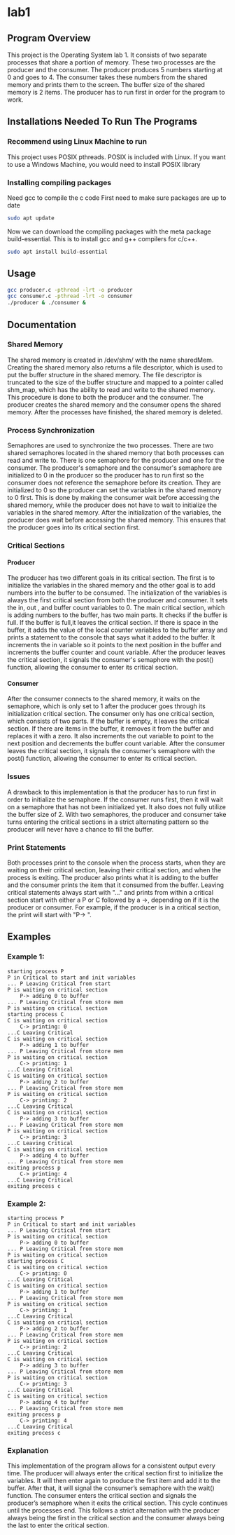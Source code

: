 # lab1
## Program Overview
This project is the Operating System lab 1. It consists of two separate processes that share a portion of memory. These two processes are the producer and the consumer. The producer produces 5 numbers starting at 0 and goes to 4. The consumer takes these numbers from the shared memory and prints them to the screen. The buffer size of the shared memory is 2 items. The producer has to run first in order for the program to work.
## Installations Needed To Run The Programs
### Recommend using Linux Machine to run  
This project uses POSIX pthreads. POSIX is included with Linux. If you want to use a Windows Machine, you would need to install POSIX library
### Installing compiling packages
Need gcc to compile the c code
First need to make sure packages are up to date
```bash
sudo apt update
```
Now we can download the compiling packages with the meta package build-essential. This is to install gcc and g++ compilers for c/c++.
```bash
sudo apt install build-essential
```

## Usage
```bash
gcc producer.c -pthread -lrt -o producer
gcc consumer.c -pthread -lrt -o consumer
./producer & ./consumer &
```
## Documentation
### Shared Memory
The shared memory is created in /dev/shm/ with the name sharedMem. Creating the shared memory also returns a file descriptor, which is used to put the buffer structure in the shared memory. The file descriptor is truncated to the size of the buffer structure and mapped to a pointer called shm_map, which has the ability to read and write to the shared memory. This procedure is done to both the producer and the consumer. The producer creates the shared memory and the consumer opens the shared memory. After the processes have finished, the shared memory is deleted.
### Process Synchronization 
Semaphores are used to synchronize the two processes. There are two shared semaphores located in the shared memory that both processes can read and write to. There is one semaphore for the producer and one for the consumer. The producer's semaphore and the consumer's semaphore are initialized to 0 in the producer so the producer has to run first so the consumer does not reference the semaphore before its creation. They are initialized to 0 so the producer can set the variables in the shared memory to 0 first. This is done by making the consumer wait before accessing the shared memory, while the producer does not have to wait to initialize the variables in the shared memory. After the initialization of the variables, the producer does wait before accessing the shared memory. This ensures that the producer goes into its critical section first. 
### Critical Sections
#### Producer
The producer has two different goals in its critical section. The first is to initialize the variables in the shared memory and the other goal is to add numbers into the buffer to be consumed. The initialization of the variables is always the first critical section from both the producer and consumer. It sets the in, out , and buffer count variables to 0. The main critical section, which is adding numbers to the buffer, has two main parts. It checks if the buffer is full. If the buffer is full,it leaves the critical section. If there is space in the buffer, it adds the value of the local counter variables to the buffer array and prints a statement to the console that says what it added to the buffer. It increments the in variable so it points to the next position in the buffer and increments the buffer counter and count variable. After the producer leaves the critical section, it signals the consumer's semaphore with the post() function, allowing the consumer to enter its critical section.
#### Consumer	
After the consumer connects to the shared memory, it waits on the semaphore, which is only set to 1 after the producer goes through its initialization critical section. The consumer only has one critical section, which consists of two parts. If the buffer is empty, it leaves the critical section. If there are items in the buffer, it removes it from the buffer and replaces it with a zero. It also increments the out variable to point to the next position and decrements the buffer count variable. After the consumer leaves the critical section, it signals the consumer's semaphore with the post() function, allowing the consumer to enter its critical section.
### Issues
A drawback to this implementation is that the producer has to run first in order to initialize the semaphore. If the consumer runs first, then it will wait on a semaphore that has not been initialized yet. It also does not fully utilize the buffer size of 2. With two semaphores, the producer and consumer take turns entering the critical sections in a strict alternating pattern so the producer will never have a chance to fill the buffer.
### Print Statements
Both processes print to the console when the process starts, when they are waiting on their critical section, leaving their critical section, and when the process is exiting. The producer also prints what it is adding to the buffer and the consumer prints the item that it consumed from the buffer. Leaving critical statements always start with "..." and prints from within a critical section start with either a P or C followed by a ->, depending on if it is the producer or consumer. For example, if the producer is in a critical section, the print will start with "P-> ".
## Examples
### Example 1:
```code
starting process P
P in Critical to start and init variables
... P Leaving Critical from start
P is waiting on critical section
	P-> adding 0 to buffer
... P Leaving Critical from store mem
P is waiting on critical section
starting process C
C is waiting on critical section
	C-> printing: 0
...C Leaving Critical
C is waiting on critical section
	P-> adding 1 to buffer
... P Leaving Critical from store mem
P is waiting on critical section
	C-> printing: 1
...C Leaving Critical
C is waiting on critical section
	P-> adding 2 to buffer
... P Leaving Critical from store mem
P is waiting on critical section
	C-> printing: 2
...C Leaving Critical
C is waiting on critical section
	P-> adding 3 to buffer
... P Leaving Critical from store mem
P is waiting on critical section
	C-> printing: 3
...C Leaving Critical
C is waiting on critical section
	P-> adding 4 to buffer
... P Leaving Critical from store mem
exiting process p
	C-> printing: 4
...C Leaving Critical
exiting process c
```
### Example 2:
```code
starting process P
P in Critical to start and init variables
... P Leaving Critical from start
P is waiting on critical section
	P-> adding 0 to buffer
... P Leaving Critical from store mem
P is waiting on critical section
starting process C
C is waiting on critical section
	C-> printing: 0
...C Leaving Critical
C is waiting on critical section
	P-> adding 1 to buffer
... P Leaving Critical from store mem
P is waiting on critical section
	C-> printing: 1
...C Leaving Critical
C is waiting on critical section
	P-> adding 2 to buffer
... P Leaving Critical from store mem
P is waiting on critical section
	C-> printing: 2
...C Leaving Critical
C is waiting on critical section
	P-> adding 3 to buffer
... P Leaving Critical from store mem
P is waiting on critical section
	C-> printing: 3
...C Leaving Critical
C is waiting on critical section
	P-> adding 4 to buffer
... P Leaving Critical from store mem
exiting process p
	C-> printing: 4
...C Leaving Critical
exiting process c
```
### Explanation
This implementation of the program allows for a consistent output every time. The producer will always enter the critical section first to initialize the variables. It will then enter again to produce the first item and add it to the buffer. After that, it will signal the consumer’s semaphore with the wait() function. The consumer enters the critical section and signals the producer’s semaphore when it exits the critical section. This cycle continues until the processes end. This follows a strict alternation with the producer always being the first in the critical section and the consumer always being the last to enter the critical section. 
